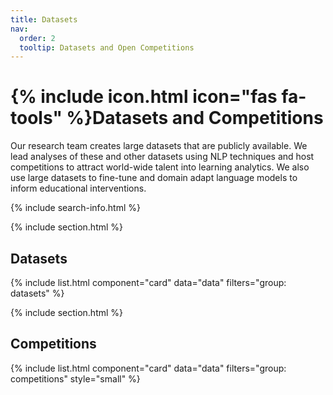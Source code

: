 ```yaml
---
title: Datasets
nav:
  order: 2
  tooltip: Datasets and Open Competitions
---
```


# {% include icon.html icon="fas fa-tools" %}Datasets and Competitions

Our research team creates large datasets that are publicly available. We lead analyses of these and other datasets using NLP techniques and host competitions to attract world-wide talent into learning analytics. We also use large datasets to fine-tune and domain adapt language models to inform educational interventions.

{% include search-info.html %}

{% include section.html %}

## Datasets

{% include list.html component="card" data="data" filters="group: datasets" %}

{% include section.html %}

## Competitions

{% include list.html component="card" data="data" filters="group: competitions" style="small" %}
